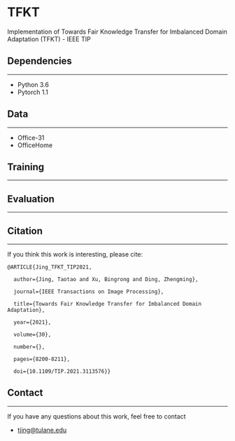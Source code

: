 # TFKT
Implementation of Towards Fair Knowledge Transfer for Imbalanced
Domain Adaptation (TFKT) - IEEE TIP 

## Dependencies
---
- Python 3.6
- Pytorch 1.1

## Data
---

- Office-31
- OfficeHome

## Training
---

## Evaluation
---


## Citation
---
If you think this work is interesting, please cite:
```
@ARTICLE{Jing_TFKT_TIP2021,

  author={Jing, Taotao and Xu, Bingrong and Ding, Zhengming},

  journal={IEEE Transactions on Image Processing}, 

  title={Towards Fair Knowledge Transfer for Imbalanced Domain Adaptation}, 

  year={2021},

  volume={30},

  number={},

  pages={8200-8211},

  doi={10.1109/TIP.2021.3113576}}

```

## Contact
---
If you have any questions about this work, feel free to contact
- tjing@tulane.edu
